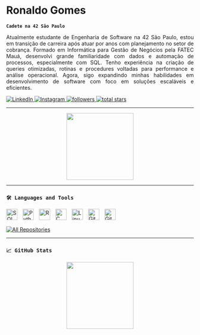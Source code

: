 # Ronaldo Gomes

**`Cadete na 42 São Paulo`**

<p align="justify">
Atualmente estudante de Engenharia de Software na 42 São Paulo, estou em transição de carreira após atuar por anos com planejamento no setor de cobrança. Formado em Informática para Gestão de Negócios pela FATEC Mauá, desenvolvi grande familiaridade com dados e automação de processos, especialmente com SQL. Tenho experiência na criação de queries otimizadas, rotinas e procedures voltadas para performance e análise operacional. Agora, sigo expandindo minhas habilidades em desenvolvimento de software com foco em soluções escaláveis e eficientes.
</p>

<p align="left">
   <a href="https://www.linkedin.com/in/ronaldogdasilva/" target="_blank">
      <img alt="LinkedIn" title="Conecte-se comigo no LinkedIn" src="https://img.shields.io/badge/LinkedIn-0A66C2?style=for-the-badge&logo=linkedin&logoColor=white"/>
   </a>
   <a href="https://www.instagram.com/ron.silva_/" target="_blank">
      <img alt="Instagram" title="Me siga no Instagram" src="https://img.shields.io/badge/Instagram-E4405F?style=for-the-badge&logo=instagram&logoColor=white"/>
   </a>
   <a href="https://github.com/Norethx?tab=followers" target="_blank">
      <img alt="followers" title="Siga-me no GitHub" src="https://img.shields.io/github/followers/Norethx?style=for-the-badge&color=236ad3&logo=github&logoColor=white&label=Follow"/>
   </a>
   <a href="https://github.com/Norethx?tab=repositories&sort=stargazers" target="_blank">
      <img alt="total stars" title="Estrelas nos repositórios" src="https://custom-icon-badges.demolab.com/github/stars/Norethx?color=55960c&style=for-the-badge&labelColor=488207&logo=star"/>
   </a>
</p>

---


<div align="center">
  <img height="180em" src="https://github-readme-stats.vercel.app/api/wakatime?username=Noreth&hide_border=true&title_color=22C55E&text_color=22C55E&icon_color=22C55E&bg_color=1a1a1a"/>
</div>

---

### `🛠️ Languages and Tools`

<p align="left">
  <img alt="SQL" width="30px" style="padding-right:10px;" src="https://cdn.jsdelivr.net/gh/devicons/devicon/icons/mysql/mysql-original.svg"/>
  <img alt="Python" width="30px" style="padding-right:10px;" src="https://cdn.jsdelivr.net/gh/devicons/devicon/icons/python/python-original.svg" />
  <img alt="R" width="30px" style="padding-right:10px;" src="https://cdn.jsdelivr.net/gh/devicons/devicon/icons/r/r-original.svg" />
  <img alt="C" width="30px" style="padding-right:10px;" src="https://cdn.jsdelivr.net/gh/devicons/devicon/icons/c/c-original.svg" />
  <img alt="Linux" width="30px" style="padding-right:10px;" src="https://cdn.jsdelivr.net/gh/devicons/devicon/icons/linux/linux-original.svg" />
  <img alt="Git" width="30px" style="padding-right:10px;" src="https://cdn.jsdelivr.net/gh/devicons/devicon/icons/git/git-original.svg" />
  <img alt="GitHub" width="30px" style="padding-right:10px;" src="https://cdn.jsdelivr.net/gh/devicons/devicon/icons/github/github-original.svg" />
</p>

<p align="left">
  <a href="https://github.com/Norethx?tab=repositories&sort=stargazers">
    <img alt="All Repositories" title="Todos os repositórios" src="https://custom-icon-badges.demolab.com/badge/-Click%20Here%20For%20All%20My%20Repos-1F222E?style=for-the-badge&logoColor=white&logo=repo"/>
  </a>
</p>

---

### `📈 GitHub Stats`

<div align="center">
  <img height="180em" src="https://github-readme-stats.vercel.app/api?username=Norethx&show_icons=true&hide_border=true&title_color=22C55E&text_color=22C55E&icon_color=22C55E&bg_color=1a1a1a"/>
</div>
